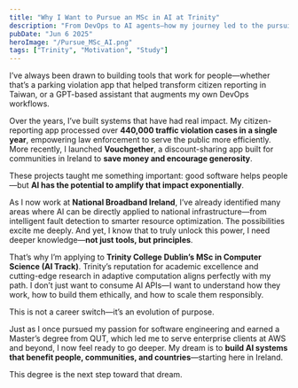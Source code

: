 ```yaml
---
title: "Why I Want to Pursue an MSc in AI at Trinity"
description: "From DevOps to AI agents—how my journey led to the pursuit of formal training in Artificial Intelligence at Trinity College Dublin."
pubDate: "Jun 6 2025"
heroImage: "/Pursue_MSc_AI.png"
tags: ["Trinity", "Motivation", "Study"]
---
```


I’ve always been drawn to building tools that work for people—whether that’s a parking violation app that helped transform citizen reporting in Taiwan, or a GPT-based assistant that augments my own DevOps workflows.

Over the years, I’ve built systems that have had real impact. My citizen-reporting app processed over **440,000 traffic violation cases in a single year**, empowering law enforcement to serve the public more efficiently. More recently, I launched **Vouchgether**, a discount-sharing app built for communities in Ireland to **save money and encourage generosity**.

These projects taught me something important: good software helps people—but **AI has the potential to amplify that impact exponentially**.

As I now work at **National Broadband Ireland**, I’ve already identified many areas where AI can be directly applied to national infrastructure—from intelligent fault detection to smarter resource optimization. The possibilities excite me deeply. And yet, I know that to truly unlock this power, I need deeper knowledge—**not just tools, but principles**.

That’s why I’m applying to **Trinity College Dublin’s MSc in Computer Science (AI Track)**. Trinity’s reputation for academic excellence and cutting-edge research in adaptive computation aligns perfectly with my path. I don’t just want to consume AI APIs—I want to understand how they work, how to build them ethically, and how to scale them responsibly.

This is not a career switch—it’s an evolution of purpose.

Just as I once pursued my passion for software engineering and earned a Master’s degree from QUT, which led me to serve enterprise clients at AWS and beyond, I now feel ready to go deeper. My dream is to **build AI systems that benefit people, communities, and countries**—starting here in Ireland.

This degree is the next step toward that dream.
